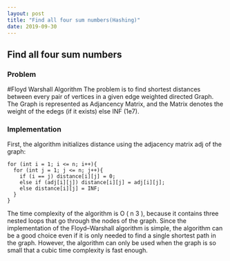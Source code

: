 ```yaml
---
layout: post
title: "Find all four sum numbers(Hashing)"
date: 2019-09-30
---
```


## Find all four sum numbers
### Problem
#Floyd Warshall Algorithm
The problem is to find shortest distances between every pair of vertices in a given edge weighted directed Graph.
The Graph is represented as Adjancency Matrix, and the Matrix denotes the weight of the edegs (if it exists) else INF (1e7).


### Implementation
First, the algorithm initializes distance using the adjacency matrix adj of the graph:
```
for (int i = 1; i <= n; i++){
  for (int j = 1; j <= n; j++){
    if (i == j) distance[i][j] = 0;
    else if (adj[i][j]) distance[i][j] = adj[i][j];
    else distance[i][j] = INF;
  }
}
```
The time complexity of the algorithm is O ( n 3 ), because it contains three
nested loops that go through the nodes of the graph.
Since the implementation of the Floyd–Warshall algorithm is simple, the
algorithm can be a good choice even if it is only needed to find a single shortest
path in the graph. However, the algorithm can only be used when the graph is so
small that a cubic time complexity is fast enough.
